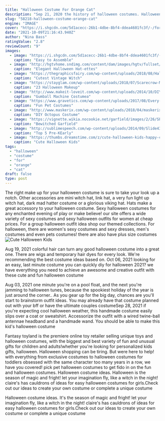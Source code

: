 ```yaml
---
title: "Halloween Costume For Orange Cat"
description: "Sep 21, 2020 the history of halloween costumes. Halloween has a rich, centuries-long history (you know, what with the dead returning to earth and people attempting to drive away spirits), but"
slug: "58218-halloween-costume-orange-cat"
engine: "IMAGE"
cover: "https://i.shgcdn.com/5d1acecc-26b1-4dbe-8bf4-ddea4601fc3f/-/format/auto/-/preview/3000x3000/-/quality/lighter/"
date: "2021-10-09T21:16:43.940Z"
author: "Nina Bass"
ratingValue: "2.8"
reviewCount: "9"
images:
  - image: "https://i.shgcdn.com/5d1acecc-26b1-4dbe-8bf4-ddea4601fc3f/-/format/auto/-/preview/3000x3000/-/quality/lighter/"
    caption: "Easy to Assemble"
  - image: "http://hgtvhome.sndimg.com/content/dam/images/hgtv/fullset/2012/9/10/0/original_Delia-Randall-halloween-hattets-pumpkin_s3x4.jpg.rend.hgtvcom.616.822.suffix/1400976380651.jpeg"
    caption: "Elegant Halloween Hat-ettes"
  - image: "https://thegraphicsfairy.com/wp-content/uploads/2018/08/Halloween-GraphicsFairy001_1.jpg"
    caption: "Cutest Vintage Witch"
  - image: "https://stayglam.com/wp-content/uploads/2018/07/Scarecrow-Makeup-Idea.jpg"
    caption: "23 Halloween Makeup"
  - image: "http://www.makeit-loveit.com/wp-content/uploads/2014/10/DIY-Gumball-Machine-Costume-9.jpg"
    caption: "Gumball Machine Costumea"
  - image: "https://www.gravetics.com/wp-content/uploads/2017/08/Every-cat-wants-to-be-a-vampire-for-Halloween.jpg"
    caption: "Fun Pet Costumes"
  - image: "http://www.maskerix.com/wp-content/uploads/2018/04/maskerix-octopus-halloween-costume-idea.jpg"
    caption: "DIY Octopus Costume"
  - image: "https://vignette.wikia.nocookie.net/garfield/images/2/26/SP02_Affiche_VF.jpg/revision/latest?cb=20160204150906"
    caption: "Bewitched Garfield"
  - image: "http://sublimespeech.com/wp-content/uploads/2014/09/Slide43.jpg"
    caption: "Top 5 Pre-KEarly"
  - image: "https://thumbs.dreamstime.com/z/cute-halloween-kids-happy-costumes-vector-cartoon-illustration-34498092.jpg"
    caption: "Cute Halloween Kids"
tags:
  - "halloween"
  - "costume"
  - "for"
  - "orange"
  - "cat"
draft: false
type: post
---
```


The right make up for your halloween costume is sure to take your look up a notch. Other accessories are mini witch hat, link hat, a very fun light up witch hat, dark mad hatter costume or a glorious viking hat. Hats make a great accessory to your halloween costume. Sexy halloween costumes for any enchanted evening of play or make believe! our site offers a wide variety of sexy costumes and sexy halloween outfits for women at cheap prices. For a group halloween outfit idea shop our themed collections. For halloween, there are women's sexy costumes and sexy dresses, men's costumes and even pets costumes! there are also have plus size costumes
![Cute Halloween Kids](https://thumbs.dreamstime.com/z/cute-halloween-kids-happy-costumes-vector-cartoon-illustration-34498092.jpg "Cute Halloween Kids")

Aug 19, 2021 colorful hair can turn any good halloween costume into a great one. There are wigs and temporary hair dyes for every look. We&#39;re recommending the best costume ideas based on. Oct 06, 2021 looking for an easy, last minute costume you can quickly diy for halloween 2021? we have everything you need to achieve an awesome and creative outfit with these cute and fun halloween costume
<!--inArticleAds-->

<!--galleryOne-->

Aug 03, 2021 one minute you're on a pool float, and the next you're jamming to halloween tunes, because the spookiest holiday of the year is just around the corner.. As you gear up for the big day, chances are you'll start to brainstorm outfit ideas. You may already have that costume planned out with your bff or have the ultimate couples costumeSep 28, 2021 if you're expecting cool halloween weather, this handmade costume easily slips over a coat or sweatshirt. Accessorize the outfit with a wired twine-ball antennae headband and a handmade wand. You should be able to make this kid's halloween costume
<!--inArticleAds-->

<!--galleryTwo-->

Fantasy toyland is the premiere online toy retailer selling unique toys and halloween costumes, with the biggest and best variety of fun and unusual gifts for children and adults!whether you're looking for personalized kids gifts, halloween. Halloween shopping can be tiring. But were here to help! with everything from exclusive costumes to halloween costumes for toddlers obsessed with the same character too many years in a row, we have you covered! pick pet halloween costumes to get fido in on the fun and halloween costumes. Halloween costume ideas. Halloween is the season of magic and fright! let your imagination fly, like a witch in the night! claire's has cauldrons of ideas for easy halloween costumes for girls.Check out our ideas to create your own costume or complete a unique costume
<!--galleryThree-->

Halloween costume ideas. It's the season of magic and fright! let your imagination fly, like a witch in the night! claire's has cauldrons of ideas for easy halloween costumes for girls.Check out our ideas to create your own costume or complete a unique costume